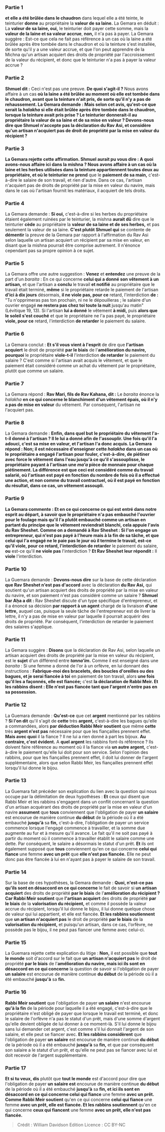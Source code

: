 
### Partie 1
<b>et elle a été brûlée dans le chaudron</b> dans lequel elle a été teinte, le teinturier <b>donne</b> au propriétaire la <b>valeur de sa laine.</b> La Gemara en déduit : La <b>valeur de sa laine, oui,</b> le teinturier doit payer cette somme, mais la <b>valeur de la laine et sa valeur accrue</b>, <b>non,</b> il n'a pas à payer. La Gemara suggère : Est-ce que cela ne fait pas référence à un cas où la laine a été brûlée après être tombée dans le chaudron et où la teinture s'est installée, de sorte qu'il y a une valeur accrue, et que l'on peut apprendre de la Michna qu'un artisan acquiert des droits de propriété par l'accroissement de la valeur du récipient, et donc que le teinturier n'a pas à payer la valeur accrue ?

### Partie 2
<b>Shmuel dit :</b> Ceci n'est pas une preuve. <b>De quoi s'agit-il ? </b> Nous avons affaire à un cas <b>où la laine <b>a été brûlée au moment où elle est tombée</b> dans le chaudron, avant que la teinture n'ait pris, de sorte <b>qu'il n'y a pas de rehaussement.</b> La Gemara demande : <b>Mais</b> selon cet avis, <b>qu'est-ce que</b> serait la <i>halakha</i> si <b>elle était brûlée après être tombée</b> dans le chaudron, lorsque la teinture avait pris prise ? Le teinturier <b>donnerait-il</b> au propriétaire la <b>valeur de sa laine et de sa mise en valeur ? Devons-nous dire</b> que <b>Shmuel n'accepte pas</b> la déclaration <b>du Rav Asi,</b> et considère qu'un artisan n'acquiert pas de droit de propriété par la mise en valeur du récipient ?

### Partie 3
La Gemara rejette cette affirmation. <b>Shmuel</b> aurait pu <b>vous dire : A quoi avons-nous affaire ici</b> dans la mishna ? Nous avons affaire à un cas <b>où la laine et les herbes</b> utilisées dans la teinture appartiennent toutes deux au propriétaire, et où le teinturier ne prend</b> que le <b>paiement de sa main,</b> c'est-à-dire le salaire de son travail, et rien d'autre. Dans ce cas, l'artisan n'acquiert pas de droits de propriété par la mise en valeur du navire, mais dans le cas où l'artisan fournit les matériaux, il acquiert de tels droits.

### Partie 4
La Gemara demande : <b>Si oui,</b> c'est-à-dire si les herbes du propriétaire étaient également ruinées par le teinturier, la mishna <b>aurait dû</b> dire que le teinturier <b>cède</b> au propriétaire la <b>valeur de sa laine et de ses herbes,</b> et pas seulement la valeur de sa laine. <b>C'est plutôt Shmuel qui</b> se contente de <b>démentir</b> la preuve de la Gemara par rapport à l'affirmation du Rav Asi selon laquelle un artisan acquiert un récipient par sa mise en valeur, en disant que la mishna pourrait être comprise autrement. Il n'énonce cependant pas sa propre opinion à ce sujet.

### Partie 5
La Gemara offre une autre suggestion : <b>Venez</b> et <b>entendez</b> une preuve de la part d'un <i>baraita</i> : En ce qui concerne <b>celui qui a donné son vêtement à un artisan,</b> et que l'artisan a <b>conclu</b> le travail <b>et notifié</b> au propriétaire que le travail était terminé, <b>même</b> si le propriétaire retarde le paiement de l'artisan <b>d'ici à dix jours</b> désormais, <b>il ne viole pas, pour ce</b> retard, l'interdiction <b>de : </b> "Tu n'opprimeras pas ton prochain, ni ne le dépouilleras ; le salaire d'un ouvrier engagé <b>ne restera pas chez toi toute la nuit</b> jusqu'au matin" (Lévitique 19, 13). Si l'artisan <b>lui a donné</b> le vêtement <b>à midi,</b> puis <b>alors que le soleil s'est couché</b> et que le propriétaire ne l'a pas payé, le propriétaire <b>viole, pour ce</b> retard, l'interdiction <b>de retarder</b> le paiement du salaire.

### Partie 6
La Gemara conclut : <b>Et s'il vous vient à l'esprit</b> de dire que <b>l'artisan acquiert</b> le droit de propriété <b>par le biais</b> de l'<b>amélioration du navire, pourquoi</b> le propriétaire <b>viole-t-il</b> l'interdiction <b>de retarder</b> le paiement du salaire ? C'est comme si l'artisan avait acquis le vêtement, et que le paiement était considéré comme un achat du vêtement par le propriétaire, plutôt que comme un salaire.

### Partie 7
La Gemara répond : <b>Rav Mari, fils de Rav Kahana, dit :</b> Le <i>baraita</i> énonce la <i>halakha</i> <b>en ce qui concerne le blanchiment d'un vêtement épais, où il n'y a pas de mise en valeur</b> du vêtement. Par conséquent, l'artisan ne l'acquiert pas.

### Partie 8
La Gemara demande : <b>Enfin, dans quel but</b> <b>le propriétaire du vêtement l'a-t-il <b>donné</b> à l'artisan ? Il le lui a donné afin de <b>l'assouplir</b>. <b>Une fois qu'il l'a adouci, c'est sa mise en valeur,</b> et l'artisan l'a donc acquis. La Gemara répond : <b>Non;</b> il est <b>nécessaire</b> d'enseigner cette <i>halakha</i> dans un cas <b>où</b> le propriétaire a <b>engagé</b> l'artisan <b>pour fouler,</b> c'est-à-dire, de piétiner avec force le vêtement dans l'eau jusqu'à ce qu'il s'assouplisse, le propriétaire payant à l'artisan <b>une <i>ma'a</i></b> pièce de monnaie <b>pour chaque piétinement.</b> La différence est <b>que ceci est</b> considéré comme du travail <b>salarié</b>, où l'artisan est payé en fonction du nombre de fois où il a effectué une action, et non comme du travail contractuel, où il est payé en fonction du résultat, dans ce cas, un vêtement assoupli.

### Partie 9
La Gemara commente : <b>Et en ce qui concerne ce qui est entré dans notre esprit au départ, à savoir que</b> le propriétaire <b>n'a pas embauché</b> l'ouvrier <b>pour le foulage</b> mais qu'il l'a plutôt embauché comme un artisan en partant du principe que le vêtement reviendrait blanchi, cela <b>appuie</b> l'avis <b>du Rav Sheshet. Comme on a demandé à Rav Sheshet :</b> Si l'on engage <b>un entrepreneur,</b> qui n'est pas payé à l'heure mais à la fin de sa tâche, et que celui qui l'a engagé ne le paie pas le jour où il termine le travail, est-ce qu'il <b>viole, pour ce</b> retard, l'interdiction de retarder</b> le paiement du salaire, <b>ou</b> est-ce qu'il <b>ne viole pas</b> l'interdiction ? <b>Et Rav Sheshet leur répondit :</b> Il <b>viole</b> l'interdiction.

### Partie 10
La Guemara demande : <b>Devons-nous dire</b> sur la base de cette déclaration <b>que Rav Sheshet n'est pas d'accord</b> avec la déclaration <b>du Rav Asi,</b> qui soutient qu'un artisan acquiert des droits de propriété par la mise en valeur du navire, et son paiement n'est pas considéré comme un salaire ? <b>Shmuel bar Aḥa a dit :</b> Rav Sheshet discute d'un type spécifique d'entrepreneur, et il a énoncé sa décision <b>par rapport à un agent</b> chargé de la livraison <b>d'une lettre,</b> auquel cas, puisque la seule tâche de l'entrepreneur est de livrer la lettre, il n'y a pas de mise en valeur par laquelle il pourrait acquérir des droits de propriété. Par conséquent, l'interdiction de retarder le paiement des salaires s'applique.

### Partie 11
La Gemara suggère : <b>Disons</b> que la déclaration de Rav Asi, selon laquelle un artisan acquiert des droits de propriété par la mise en valeur du récipient, est le <b>sujet</b> d'un différend entre <b><i>tanna'im</i>.</b> Comme il est enseigné dans une <i>baraita</i> : Si une femme a donné de l'or à un orfèvre, en lui donnant des instructions : <b>Fabrique-moi des bracelets, des boucles d'oreilles ou des bagues, et je serai fiancée à toi</b> en paiement de ton travail, alors <b>une fois qu'il les a façonnés, elle est fiancée;</b> c'est <b>la déclaration de Rabbi Meir. Et les rabbins disent : Elle n'est pas fiancée tant que l'argent n'entre pas en sa possession.</b>

### Partie 12
La Guemara demande : <b>Qu'est-ce</b> que cet <b>argent</b> mentionné par les rabbins ? <b>Si l'on dit</b> qu'il s'agit de <b>cette</b> très <b>argent,</b> c'est-à-dire les bagues qu'elle a commandées, alors <b>par déduction Rabbi Meir soutient</b> que même <b>cette</b> très <b>argent n'est pas</b> nécessaire pour que les fiançailles prennent effet. <b>Mais avec quoi</b> il la fiance ? </b> Il ne lui a rien donné à part les bijoux. <b>Au contraire, c'est évident.</b> A <b>quel argent</b> les rabbins font-ils référence ? Ils doivent faire référence au moment où il la fiance via <b>un autre argent,</b> c'est-à-dire le paiement qu'elle lui doit pour son service. Selon l'opinion des rabbins, pour que les fiançailles prennent effet, il doit lui donner de l'argent supplémentaire, alors que selon Rabbi Meir, les fiançailles prennent effet lorsqu'il lui donne le bijou.

### Partie 13
La Guemara fait précéder son explication du lien avec la question qui nous occupe par la délimitation de deux hypothèses : <b>Et</b> ceux qui disent que Rabbi Meir et les rabbins s'engagent dans un conflit concernant la question d'un artisan acquérant des droits de propriété par la mise en valeur d'un navire <b>assument</b> que <b>tous</b> conviennent que l'obligation de payer <b>un salaire</b> est encourue de manière continue <b>du début</b> de la période où il a été embauché <b>jusqu'à</b> sa <b>fin,</b> c'est-à-dire, l'obligation de payer un service commence lorsque l'engagé commence à travailler, et la somme due augmente au fur et à mesure qu'il avance. Le fait qu'il ne soit pas payé à partir du moment où il commence à travailler établit le salaire comme une dette. Par conséquent, le salaire a désormais le statut d'un prêt. <b>Et</b> ils ont également supposé que <b>tous</b> conviennent qu'en ce qui concerne <b>celui qui fiance</b> une femme <b>avec un prêt</b> que <b>elle n'est pas fiancée.</b> Elle ne peut donc pas être fiancée à lui en n'ayant pas à payer le salaire de son travail.

### Partie 14
Sur la base de ces hypothèses, la Gemara demande : <b>Quoi, n'est-ce pas qu'ils sont en désaccord en ce qui concerne</b> le fait de savoir si <b>un artisan acquiert</b> des droits de propriété <b>par le biais</b> de l'<b>amélioration du récipient ? Car Rabbi Meir soutient</b> que <b>l'artisan acquiert</b> des droits de propriété <b>par le biais</b> de la <b>valorisation du récipient,</b> et comme il possède la valeur accrue du récipient, lorsqu'il lui donne le bijou, il lui donne quelque chose de valeur qui lui appartient, et elle est fiancée. <b>Et les rabbins soutiennent</b> que <b>un artisan n'acquiert pas</b> le droit de propriété <b>par le biais</b> de la <b>valorisation du récipient,</b> et puisqu'un artisan, dans ce cas, l'orfèvre, ne possède pas le bijou, il ne peut pas fiancer une femme avec celui-ci.

### Partie 15
La Guemara rejette cette explication du litige : <b>Non,</b> il est possible que <b>tout le monde</b> soit d'accord sur le fait que <b>un artisan n'acquiert pas</b> le droit de propriété <b>par le biais</b> de l'<b>amélioration du navire, mais ici ils sont en désaccord en ce qui concerne</b> la question de savoir si l'obligation de payer <b>un salaire</b> est encourue de manière continue <b>du début</b> de la période où il a été embauché <b>jusqu'à</b> sa <b>fin.</b>

### Partie 16
<b>Rabbi Meir soutient</b> que l'obligation de payer <b>un salaire</b> n'est encourue <b>qu'à la fin</b> de la période pour laquelle il a été engagé, c'est-à-dire que le propriétaire n'est obligé de payer que lorsque le travail est terminé, et donc le salaire de l'orfèvre n'a pas le statut d'un prêt, mais d'une somme d'argent qu'elle devient obligée de lui donner à ce moment-là. S'il lui donne le bijou sans lui demander cet argent, c'est comme s'il lui donnait l'argent de son salaire, et elle peut se fiancer avec. <b>Et les rabbins considèrent</b> que l'obligation de payer <b>un salaire</b> est encourue de manière continue <b>du début</b> de la période où il a été embauché <b>jusqu'à</b> sa <b>fin,</b> et que par conséquent son salaire a le statut d'un prêt, et qu'elle ne peut pas se fiancer avec lui et doit recevoir de l'argent supplémentaire.

### Partie 17
<b>Et si tu veux, dis</b> plutôt que <b>tout le monde</b> est d'accord pour dire que l'obligation de payer <b>un salaire est</b> encourue de manière continue <b>du début</b> de la période où il a été embauché <b>jusqu'à</b> sa <b>fin, et ici ils sont en désaccord en ce qui concerne celui qui fiance</b> une femme <b>avec un prêt. Comme Rabbi Meir soutient</b> qu'en ce qui concerne <b>celui qui fiance</b> une femme <b>avec un prêt, elle est fiancée. Et les rabbins soutiennent</b> qu'en ce qui concerne <b>ceux qui fiancent</b> une femme <b>avec un prêt, elle n'est pas fiancée.</b>

>Crédit : William Davidson Edition
>Licence : CC BY-NC